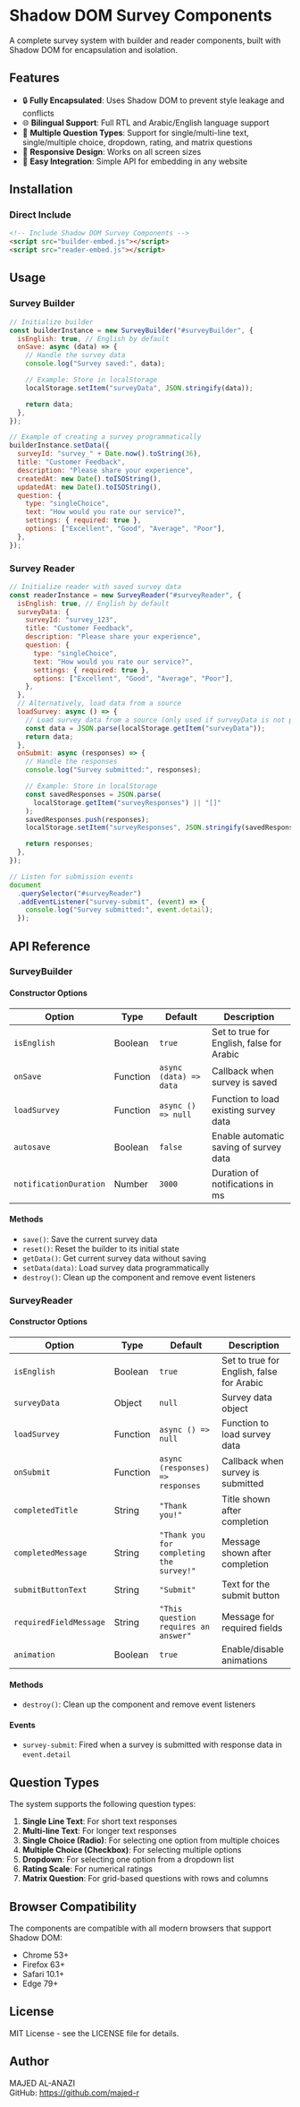 # Shadow DOM Survey Components

A complete survey system with builder and reader components, built with Shadow DOM for encapsulation and isolation.

## Features

- 🔒 **Fully Encapsulated**: Uses Shadow DOM to prevent style leakage and conflicts
- 🌐 **Bilingual Support**: Full RTL and Arabic/English language support
- 🧩 **Multiple Question Types**: Support for single/multi-line text, single/multiple choice, dropdown, rating, and matrix questions
- 📱 **Responsive Design**: Works on all screen sizes
- 🔌 **Easy Integration**: Simple API for embedding in any website

## Installation

### Direct Include

```html
<!-- Include Shadow DOM Survey Components -->
<script src="builder-embed.js"></script>
<script src="reader-embed.js"></script>
```

## Usage

### Survey Builder

```javascript
// Initialize builder
const builderInstance = new SurveyBuilder("#surveyBuilder", {
  isEnglish: true, // English by default
  onSave: async (data) => {
    // Handle the survey data
    console.log("Survey saved:", data);

    // Example: Store in localStorage
    localStorage.setItem("surveyData", JSON.stringify(data));

    return data;
  },
});

// Example of creating a survey programmatically
builderInstance.setData({
  surveyId: "survey_" + Date.now().toString(36),
  title: "Customer Feedback",
  description: "Please share your experience",
  createdAt: new Date().toISOString(),
  updatedAt: new Date().toISOString(),
  question: {
    type: "singleChoice",
    text: "How would you rate our service?",
    settings: { required: true },
    options: ["Excellent", "Good", "Average", "Poor"],
  },
});
```

### Survey Reader

```javascript
// Initialize reader with saved survey data
const readerInstance = new SurveyReader("#surveyReader", {
  isEnglish: true, // English by default
  surveyData: {
    surveyId: "survey_123",
    title: "Customer Feedback",
    description: "Please share your experience",
    question: {
      type: "singleChoice",
      text: "How would you rate our service?",
      settings: { required: true },
      options: ["Excellent", "Good", "Average", "Poor"],
    },
  },
  // Alternatively, load data from a source
  loadSurvey: async () => {
    // Load survey data from a source (only used if surveyData is not provided)
    const data = JSON.parse(localStorage.getItem("surveyData"));
    return data;
  },
  onSubmit: async (responses) => {
    // Handle the responses
    console.log("Survey submitted:", responses);

    // Example: Store in localStorage
    const savedResponses = JSON.parse(
      localStorage.getItem("surveyResponses") || "[]"
    );
    savedResponses.push(responses);
    localStorage.setItem("surveyResponses", JSON.stringify(savedResponses));

    return responses;
  },
});

// Listen for submission events
document
  .querySelector("#surveyReader")
  .addEventListener("survey-submit", (event) => {
    console.log("Survey submitted:", event.detail);
  });
```

## API Reference

### SurveyBuilder

#### Constructor Options

| Option                 | Type     | Default                | Description                               |
| ---------------------- | -------- | ---------------------- | ----------------------------------------- |
| `isEnglish`            | Boolean  | `true`                 | Set to true for English, false for Arabic |
| `onSave`               | Function | `async (data) => data` | Callback when survey is saved             |
| `loadSurvey`           | Function | `async () => null`     | Function to load existing survey data     |
| `autosave`             | Boolean  | `false`                | Enable automatic saving of survey data    |
| `notificationDuration` | Number   | `3000`                 | Duration of notifications in ms           |

#### Methods

- `save()`: Save the current survey data
- `reset()`: Reset the builder to its initial state
- `getData()`: Get current survey data without saving
- `setData(data)`: Load survey data programmatically
- `destroy()`: Clean up the component and remove event listeners

### SurveyReader

#### Constructor Options

| Option                 | Type     | Default                                  | Description                               |
| ---------------------- | -------- | ---------------------------------------- | ----------------------------------------- |
| `isEnglish`            | Boolean  | `true`                                   | Set to true for English, false for Arabic |
| `surveyData`           | Object   | `null`                                   | Survey data object                        |
| `loadSurvey`           | Function | `async () => null`                       | Function to load survey data              |
| `onSubmit`             | Function | `async (responses) => responses`         | Callback when survey is submitted         |
| `completedTitle`       | String   | `"Thank you!"`                           | Title shown after completion              |
| `completedMessage`     | String   | `"Thank you for completing the survey!"` | Message shown after completion            |
| `submitButtonText`     | String   | `"Submit"`                               | Text for the submit button                |
| `requiredFieldMessage` | String   | `"This question requires an answer"`     | Message for required fields               |
| `animation`            | Boolean  | `true`                                   | Enable/disable animations                 |

#### Methods

- `destroy()`: Clean up the component and remove event listeners

#### Events

- `survey-submit`: Fired when a survey is submitted with response data in `event.detail`

## Question Types

The system supports the following question types:

1. **Single Line Text**: For short text responses
2. **Multi-line Text**: For longer text responses
3. **Single Choice (Radio)**: For selecting one option from multiple choices
4. **Multiple Choice (Checkbox)**: For selecting multiple options
5. **Dropdown**: For selecting one option from a dropdown list
6. **Rating Scale**: For numerical ratings
7. **Matrix Question**: For grid-based questions with rows and columns

## Browser Compatibility

The components are compatible with all modern browsers that support Shadow DOM:

- Chrome 53+
- Firefox 63+
- Safari 10.1+
- Edge 79+

## License

MIT License - see the LICENSE file for details.

## Author

MAJED AL-ANAZI  
GitHub: https://github.com/majed-r
